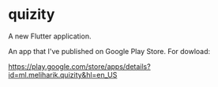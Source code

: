 # quizity

A new Flutter application.

An app that I've published on Google Play Store. For dowload:

https://play.google.com/store/apps/details?id=ml.meliharik.quizity&hl=en_US
